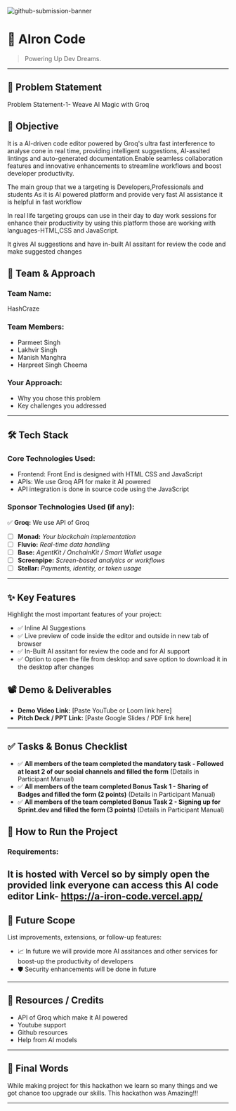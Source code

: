 ![github-submission-banner](https://github.com/user-attachments/assets/a1493b84-e4e2-456e-a791-ce35ee2bcf2f)

# 🚀 AIron Code

> Powering Up Dev Dreams.

---

## 📌 Problem Statement

Problem Statement-1- Weave AI Magic with Groq

## 🎯 Objective
It is a AI-driven code editor powered by Groq's ultra fast interference to analyse cone in real time, providing intelligent suggestions, AI-assited lintings and auto-generated documentation.Enable seamless collaboration features and innovative enhancements to streamline workflows and boost developer productivity.

The main group that we a targeting is Developers,Professionals and students
As it is AI powered platform and provide very fast AI assistance it is helpful in fast workflow

In real life targeting groups can use in their day to day work sessions for enhance their productivity by using this platform those are working with languages-HTML,CSS and JavaScript.

It gives AI suggestions and have in-built AI assitant for review the code and make suggested changes

## 🧠 Team & Approach

### Team Name:  
HashCraze

### Team Members: 
- Parmeet Singh
- Lakhvir Singh
- Manish Manghra
- Harpreet Singh Cheema

### Your Approach:  
- Why you chose this problem  
- Key challenges you addressed 

---

## 🛠️ Tech Stack

### Core Technologies Used:
- Frontend: Front End is designed with HTML CSS and JavaScript 
- APIs: We use Groq API for make it AI powered
- API integration is done in source code using the JavaScript

### Sponsor Technologies Used (if any):
✅ **Groq:** We use API of Groq 
- [ ] **Monad:** _Your blockchain implementation_  
- [ ] **Fluvio:** _Real-time data handling_  
- [ ] **Base:** _AgentKit / OnchainKit / Smart Wallet usage_  
- [ ] **Screenpipe:** _Screen-based analytics or workflows_  
- [ ] **Stellar:** _Payments, identity, or token usage_
---

## ✨ Key Features

Highlight the most important features of your project:

- ✅ Inline AI Suggestions
- ✅ Live preview of code inside the editor and outside in new tab of browser 
- ✅ In-Built AI assitant for review the code and for AI support 
- ✅ Option to open the file from desktop and save option to download it in the desktop after changes 

## 📽️ Demo & Deliverables

- **Demo Video Link:** [Paste YouTube or Loom link here]  
- **Pitch Deck / PPT Link:** [Paste Google Slides / PDF link here]  

---

## ✅ Tasks & Bonus Checklist

- ✅ **All members of the team completed the mandatory task - Followed at least 2 of our social channels and filled the form** (Details in Participant Manual)  
- ✅ **All members of the team completed Bonus Task 1 - Sharing of Badges and filled the form (2 points)**  (Details in Participant Manual)
- ✅ **All members of the team completed Bonus Task 2 - Signing up for Sprint.dev and filled the form (3 points)**  (Details in Participant Manual)

## 🧪 How to Run the Project

### Requirements:
It is hosted with Vercel so by simply open the provided link everyone can access this AI code editor
Link- https://a-iron-code.vercel.app/
---
## 🧬 Future Scope

List improvements, extensions, or follow-up features:

- 📈 In future we will provide more AI assitances and other services for boost-up the productivity of developers
- 🛡️ Security enhancements will be done in future
---
## 📎 Resources / Credits

- API of Groq which make it AI powered
- Youtube support
- Github resources
- Help from AI models

---

## 🏁 Final Words

While making project for this hackathon we learn so many things and we got chance too upgrade our skills.
This hackathon was Amazing!!!

---
